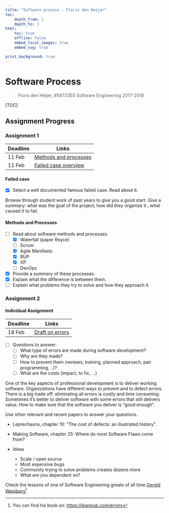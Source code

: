 ```yaml
---
title: "Software process - Floris den Heijer"
toc:
    depth_from: 1
    depth_to: 3
html:
    toc: true
    offline: false
    embed_local_images: true
    embed_svg: true

print_background: true
---
```

# Software Process

> Floris den Heijer, #5873355
> Software Engineering 2017-2018

[TOC]

<!-- https://mermaidjs.github.io/flowchart.html -->

## Assignment Progress

### Assignment 1

| Deadline | Links                                      |
| -------- | ------------------------------------------ |
| 11 Feb   | [Methods and processes](Ass1_Methods.md)   |
| 11 Feb   | [Failed case overview](Ass1_FailedCase.md) |

#### Failed case

- [x] Select a well documented famous failed case. Read about it.

Browse through student work of past years to give you a good start. Give a summary: what was the goal of the project; how did they organize it ; what caused it to fail.

#### Methods and Processes

- [ ] Read about software methods and processes.
    - [x] Waterfall (paper Royce)
    - [ ] Scrum
    - [x] Agile Manifesto
    - [x] RUP
    - [x] XP
    - [ ] DevOps
- [x] Provide a summary of these processes.
- [x] Explain what the difference is between them.
- [ ] Explain what problems they try to solve and how they approach it.

### Assignment 2

#### Individual Assignment

| Deadline | Links                             |
| -------- | --------------------------------- |
| 18 Feb   | [Draft on errors](Ass2_Errors.md) |

- [ ] Questions to answer:
    - [ ] What type of errors are made during software development?
    - [ ] Why are they made?
    - [ ] How to prevent them (reviews, training, planned approach, pair programming, ..)?
    - [ ] What are the costs (impact, to fix, …)

One of the key aspects of professional development is to deliver working software. Organizations have different ways to prevent and to detect errors. There is a big trade off: eliminating all errors is costly and time consuming. Sometimes it’s better to deliver software with some errors that still delivers value. How to make sure that the software you deliver is “good enough”.

Use other relevant and recent papers to answer your questions.

- Leprechauns, chapter 10: "The cost of defects: an illustrated history".
- Making Software, chapter 25: Where do most Software Flaws come from?

- Ideas
    - Scale / open source
    - Most expensive bugs
    - Community trying to solve problems creates dozens more
    - What are you dependent on?

Check the lessons of one of Software Engineering greats of all time [Gerald Weinberg](http://www.se-radio.net/2017/01/se-radio-episode-280-gerald-weinberg-on-bugs-errors-and-software-quality/)[^1]

[^1]: You can find his book on: <https://leanpub.com/errors>
